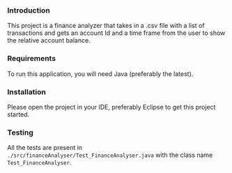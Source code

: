 ### Introduction

This project is a finance analyzer that takes in a .csv file with a list of transactions and gets an account Id and a time frame from the user to show the relative account balance. 

### Requirements

To run this application, you will need Java (preferably the latest).

### Installation

Please open the project in your IDE, preferably Eclipse to get this project started.

### Testing 

All the tests are present in `./src/financeAnalyser/Test_FinanceAnalyser.java` with the class name `Test_FinanceAnalyser`. 
